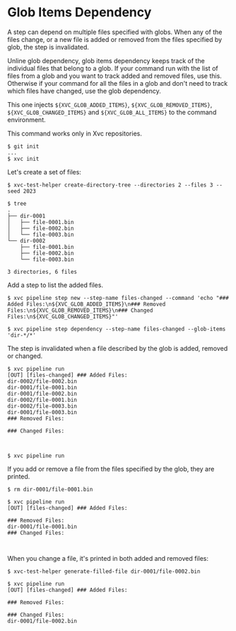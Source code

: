 # Glob Items Dependency

A step can depend on multiple files specified with globs. When any of the files change, or a new file is added or
removed from the files specified by glob, the step is invalidated.

Unline glob dependency, glob items dependency keeps track of the individual files that belong to a glob. If your
command run with the list of files from a glob and you want to track added and removed files, use this. Otherwise if
your command for all the files in a glob and don't need to track which files have changed, use the glob dependency.

This one injects `${XVC_GLOB_ADDED_ITEMS}`, `${XVC_GLOB_REMOVED_ITEMS}`, `${XVC_GLOB_CHANGED_ITEMS}` and `${XVC_GLOB_ALL_ITEMS}` to the command
environment.

This command works only in Xvc repositories.

```console
$ git init
...
$ xvc init
```

Let's create a set of files:

```console
$ xvc-test-helper create-directory-tree --directories 2 --files 3 --seed 2023

$ tree
.
├── dir-0001
│   ├── file-0001.bin
│   ├── file-0002.bin
│   └── file-0003.bin
└── dir-0002
    ├── file-0001.bin
    ├── file-0002.bin
    └── file-0003.bin

3 directories, 6 files

```

Add a step to list the added files.

```console
$ xvc pipeline step new --step-name files-changed --command 'echo "### Added Files:\n${XVC_GLOB_ADDED_ITEMS}\n### Removed Files:\n${XVC_GLOB_REMOVED_ITEMS}\n### Changed Files:\n${XVC_GLOB_CHANGED_ITEMS}"'

$ xvc pipeline step dependency --step-name files-changed --glob-items 'dir-*/*'

```

The step is invalidated when a file described by the glob is added, removed or changed.

```console
$ xvc pipeline run
[OUT] [files-changed] ### Added Files:
dir-0002/file-0002.bin
dir-0001/file-0001.bin
dir-0001/file-0002.bin
dir-0002/file-0001.bin
dir-0002/file-0003.bin
dir-0001/file-0003.bin
### Removed Files:

### Changed Files:

 

$ xvc pipeline run

```

If you add or remove a file from the files specified by the glob, they are printed.

```console
$ rm dir-0001/file-0001.bin

$ xvc pipeline run
[OUT] [files-changed] ### Added Files:

### Removed Files:
dir-0001/file-0001.bin
### Changed Files:

 

```

When you change a file, it's printed in both added and removed files:

```console
$ xvc-test-helper generate-filled-file dir-0001/file-0002.bin

$ xvc pipeline run
[OUT] [files-changed] ### Added Files:

### Removed Files:

### Changed Files:
dir-0001/file-0002.bin
 

```
